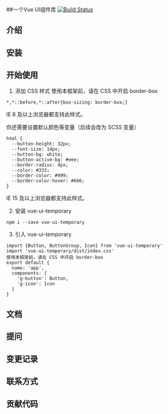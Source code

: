 ##一个Vue UI组件库
[![Build Status](https://travis-ci.org/wuwenxing0912/Vue-UI.svg?branch=master)](https://travis-ci.org/wuwenxing0912/Vue-UI)

## 介绍

## 安装
## 开始使用

1. 添加 CSS 样式
  使用本框架前，请在 CSS 中开启 border-box

  ```
  *,*::before,*::after{box-sizing: border-box;}
  ```
  IE 8 及以上浏览器都支持此样式。

  你还需要设置默认颜色等变量（后续会改为 SCSS 变量）
  ```
  html {
    --button-height: 32px;
    --font-size: 14px;
    --button-bg: white;
    --button-active-bg: #eee;
    --border-radius: 4px;
    --color: #333;
    --border-color: #999;
    --border-color-hover: #666;
  }
  ```
  IE 15 及以上浏览器都支持此样式。

2. 安装 vue-ui-temporary
  ```
  npm i --save vue-ui-temporary
  ```
3. 引入 vue-ui-temporary
  ```
  import {Button, ButtonGroup, Icon} from 'vue-ui-temporary'
  import 'vue-ui-temporary/dist/index.css'
使用本框架前，请在 CSS 中开启 border-box
  export default {
    name: 'app',
    components: {
      'g-button': Button,
      'g-icon': Icon
    }
  }
  ```

## 文档

## 提问

## 变更记录

## 联系方式

## 贡献代码